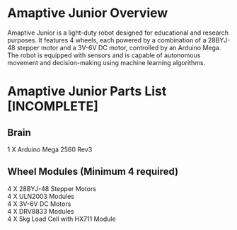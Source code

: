 # Amaptive Junior Overview
Amaptive Junior is a light-duty robot designed for educational and research purposes. It features 4 wheels, each powered by a combination of a 28BYJ-48 stepper motor and a 3V-6V DC motor, controlled by an Arduino Mega. The robot is equipped with sensors and is capable of autonomous movement and decision-making using machine learning algorithms.

# Amaptive Junior Parts List [INCOMPLETE]

## Brain

 1  X  Arduino Mega 2560 Rev3
 <br />

## Wheel Modules (Minimum 4 required)

 4  X  28BYJ-48 Stepper Motors
 <br />
 4  X  ULN2003 Modules
 <br />
 4  X  3V-6V DC Motors
 <br />
 4  X  DRV8833 Modules
 <br />
 4  X  5kg Load Cell with HX711 Module
 <br />
 